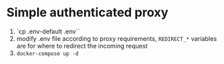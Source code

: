 # Simple authenticated proxy

1. `cp .env-default .env``
2. modify .env file according to proxy requirements, `REDIRECT_*` variables are for where to redirect the incoming request
3. `docker-compose up -d`